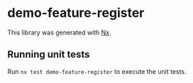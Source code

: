 # demo-feature-register

This library was generated with [Nx](https://nx.dev).

## Running unit tests

Run `nx test demo-feature-register` to execute the unit tests.
